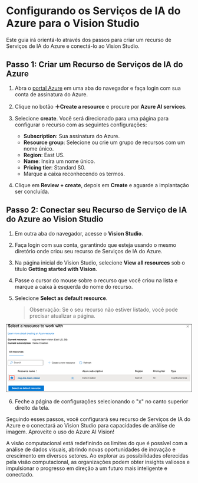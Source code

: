 # Configurando os Serviços de IA do Azure para o Vision Studio

Este guia irá orientá-lo através dos passos para criar um recurso de Serviços de IA do Azure e conectá-lo ao Vision Studio.

## Passo 1: Criar um Recurso de Serviços de IA do Azure

1. Abra o [portal Azure](https://portal.azure.com) em uma aba do navegador e faça login com sua conta de assinatura do Azure.

2. Clique no botão **＋Create a resource** e procure por **Azure AI services**.

3. Selecione **create**. Você será direcionado para uma página para configurar o recurso com as seguintes configurações:
   - **Subscription**: Sua assinatura do Azure.
   - **Resource group**: Selecione ou crie um grupo de recursos com um nome único.
   - **Region**: East US.
   - **Name**: Insira um nome único.
   - **Pricing tier**: Standard S0.
   - Marque a caixa reconhecendo os termos.

4. Clique em **Review + create**, depois em **Create** e aguarde a implantação ser concluída.

## Passo 2: Conectar seu Recurso de Serviço de IA do Azure ao Vision Studio

1. Em outra aba do navegador, acesse o **Vision Studio**.

2. Faça login com sua conta, garantindo que esteja usando o mesmo diretório onde criou seu recurso de Serviços de IA do Azure.

3. Na página inicial do Vision Studio, selecione **View all resources** sob o título **Getting started with Vision**.

4. Passe o cursor do mouse sobre o recurso que você criou na lista e marque a caixa à esquerda do nome do recurso.

5. Selecione **Select as default resource**.
   > Observação: Se o seu recurso não estiver listado, você pode precisar atualizar a página.
<img src="/Assets/default-resource.png">

6. Feche a página de configurações selecionando o "x" no canto superior direito da tela.

Seguindo esses passos, você configurará seu recurso de Serviços de IA do Azure e o conectará ao Vision Studio para capacidades de análise de imagem. Aproveite o uso do Azure AI Vision!

A visão computacional está redefinindo os limites do que é possível com a análise de dados visuais, abrindo novas oportunidades de inovação e crescimento em diversos setores. Ao explorar as possibilidades oferecidas pela visão computacional, as organizações podem obter insights valiosos e impulsionar o progresso em direção a um futuro mais inteligente e conectado.
